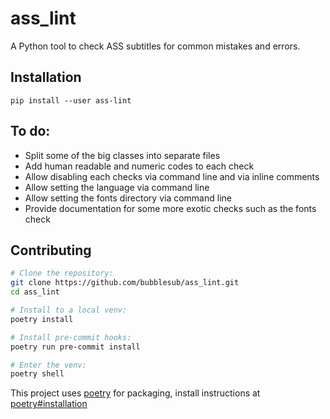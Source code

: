 ass_lint
========

A Python tool to check ASS subtitles for common mistakes and errors.

## Installation

```
pip install --user ass-lint
```

## To do:

- Split some of the big classes into separate files
- Add human readable and numeric codes to each check
- Allow disabling each checks via command line and via inline comments
- Allow setting the language via command line
- Allow setting the fonts directory via command line
- Provide documentation for some more exotic checks such as the fonts check

## Contributing

```sh
# Clone the repository:
git clone https://github.com/bubblesub/ass_lint.git
cd ass_lint

# Install to a local venv:
poetry install

# Install pre-commit hooks:
poetry run pre-commit install

# Enter the venv:
poetry shell
```

This project uses [poetry](https://python-poetry.org/) for packaging,
install instructions at [poetry#installation](https://python-poetry.org/docs/#installation)
